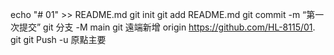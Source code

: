 echo "# 01" >> README.md 
git init 
git add README.md 
git commit -m “第一次提交” 
git 分支 -M main 
git 遠端新增 origin https://github.com/HL-8115/01. git
 git Push -u 原點主要
